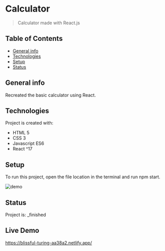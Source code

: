 # Calculator
> Calculator made with React.js

## Table of Contents
* [General info](#general-info)
* [Technologies](#technologies)
* [Setup](#setup)
* [Status](#status)

## General info
Recreated the basic calculator using React.
	
## Technologies
Project is created with:
* HTML 5
* CSS 3
* Javascript ES6
* React ^17

## Setup
To run this project, open the file location in the terminal and run npm start.

![demo](/demo/calculator.gif)

## Status
Project is:  _finished

## Live Demo

https://blissful-turing-aa38a2.netlify.app/
